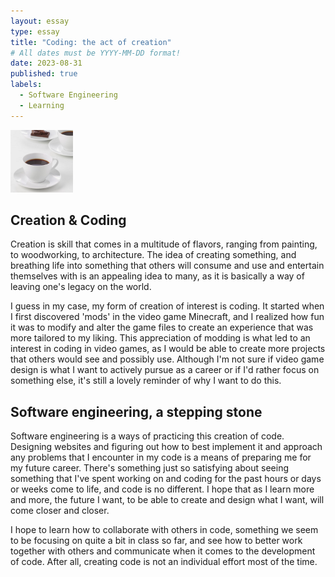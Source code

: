 ```yaml
---
layout: essay
type: essay
title: "Coding: the act of creation"
# All dates must be YYYY-MM-DD format!
date: 2023-08-31
published: true
labels:
  - Software Engineering
  - Learning
---
```


<img width="100px" class="rounded float-start pe-4" src="../img/coffee.png">

## Creation & Coding

Creation is skill that comes in a multitude of flavors, ranging from painting, to woodworking, to architecture. The idea of creating something, and breathing life into something that others will consume and use and entertain themselves with is an appealing idea to many, as it is basically a way of leaving one's legacy on the world. 

I guess in my case, my form of creation of interest is coding. It started when I first discovered 'mods' in the video game Minecraft, and I realized how fun it was to modify and alter the game files to create an experience that was more tailored to my liking. This appreciation of modding is what led to an interest in coding in video games, as I would be able to create more projects that others would see and possibly use. Although I'm not sure if video game design is what I want to actively pursue as a career or if I'd rather focus on something else, it's still a lovely reminder of why I want to do this. 

## Software engineering, a stepping stone

Software engineering is a ways of practicing this creation of code. Designing websites and figuring out how to best implement it and approach any problems that I encounter in my code is a means of preparing me for my future career. There's something just so satisfying about seeing something that I've spent working on and coding for the past hours or days or weeks come to life, and code is no different. I hope that as I learn more and more, the future I want, to be able to create and design what I want, will come closer and closer.

I hope to learn how to collaborate with others in code, something we seem to be focusing on quite a bit in class so far, and see how to better work together with others and communicate when it comes to the development of code. After all, creating code is not an individual effort most of the time.
